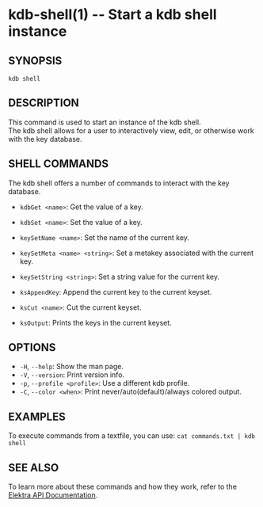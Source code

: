 kdb-shell(1) -- Start a kdb shell instance
==========================================

## SYNOPSIS

`kdb shell`

## DESCRIPTION

This command is used to start an instance of the kdb shell.<br>
The kdb shell allows for a user to interactively view, edit, or otherwise work with the key database.<br>

## SHELL COMMANDS

The kdb shell offers a number of commands to interact with the key database.

- `kdbGet <name>`: Get the value of a key.

- `kdbSet <name>`:
  Set the value of a key.
- `keySetName <name>`:
  Set the name of the current key.
- `keySetMeta <name> <string>`:
  Set a metakey associated with the current key.
- `keySetString <string>`:
  Set a string value for the current key.
- `ksAppendKey`:
  Append the current key to the current keyset.
- `ksCut <name>`:
  Cut the current keyset.
- `ksOutput`:
  Prints the keys in the current keyset.

## OPTIONS

- `-H`, `--help`:
  Show the man page.
- `-V`, `--version`:
  Print version info.
- `-p`, `--profile <profile>`:
  Use a different kdb profile.
- `-C`, `--color <when>`:
  Print never/auto(default)/always colored output.

## EXAMPLES

To execute commands from a textfile, you can use:
`cat commands.txt | kdb shell`

## SEE ALSO

To learn more about these commands and how they work, refer to the [Elektra API Documentation](https://doc.libelektra.org/api/current/html).

